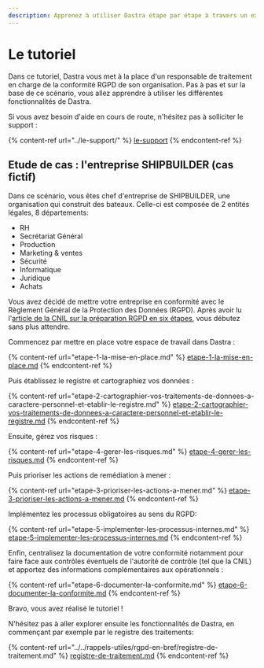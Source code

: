 ```yaml
---
description: Apprenez à utiliser Dastra étape par étape à travers un exemple concret.
---
```


# Le tutoriel

Dans ce tutoriel, Dastra vous met à la place d'un responsable de traitement en charge de la conformité RGPD de son organisation. Pas à pas et sur la base de ce scénario, vous allez apprendre à utiliser les différentes fonctionnalités de Dastra.

Si vous avez besoin d'aide en cours de route, n'hésitez pas à solliciter le support :

{% content-ref url="../le-support/" %}
[le-support](../le-support/)
{% endcontent-ref %}

## Etude de cas : l'entreprise SHIPBUILDER (cas fictif)

Dans ce scénario, vous êtes chef d'entreprise de SHIPBUILDER, une organisation qui construit des bateaux. Celle-ci est composée de 2 entités légales, 8 départements:

* RH
* Secrétariat Général
* Production
* Marketing & ventes&#x20;
* Sécurité
* Informatique
* Juridique
* Achats

Vous avez décidé de mettre votre entreprise en conformité avec le Règlement Général de la Protection des Données (RGPD). Après avoir lu l'[article de la CNIL sur la préparation RGPD en six étapes](https://www.cnil.fr/fr/principes-cles/rgpd-se-preparer-en-6-etapes), vous débutez sans plus attendre.

Commencez par mettre en place votre espace de travail dans Dastra :

{% content-ref url="etape-1-la-mise-en-place.md" %}
[etape-1-la-mise-en-place.md](etape-1-la-mise-en-place.md)
{% endcontent-ref %}

Puis établissez le registre et cartographiez vos données :

{% content-ref url="etape-2-cartographier-vos-traitements-de-donnees-a-caractere-personnel-et-etablir-le-registre.md" %}
[etape-2-cartographier-vos-traitements-de-donnees-a-caractere-personnel-et-etablir-le-registre.md](etape-2-cartographier-vos-traitements-de-donnees-a-caractere-personnel-et-etablir-le-registre.md)
{% endcontent-ref %}

Ensuite, gérez vos risques :

{% content-ref url="etape-4-gerer-les-risques.md" %}
[etape-4-gerer-les-risques.md](etape-4-gerer-les-risques.md)
{% endcontent-ref %}

Puis prioriser les actions de remédiation à mener :

{% content-ref url="etape-3-prioriser-les-actions-a-mener.md" %}
[etape-3-prioriser-les-actions-a-mener.md](etape-3-prioriser-les-actions-a-mener.md)
{% endcontent-ref %}

Implémentez les processus obligatoires au sens du RGPD:

{% content-ref url="etape-5-implementer-les-processus-internes.md" %}
[etape-5-implementer-les-processus-internes.md](etape-5-implementer-les-processus-internes.md)
{% endcontent-ref %}

Enfin, centralisez la documentation de votre conformité notamment pour faire face aux contrôles éventuels de l'autorité de contrôle (tel que la CNIL) et apportez des informations complémentaires aux opérationnels :

{% content-ref url="etape-6-documenter-la-conformite.md" %}
[etape-6-documenter-la-conformite.md](etape-6-documenter-la-conformite.md)
{% endcontent-ref %}



Bravo, vous avez réalisé le tutoriel !

N'hésitez pas à aller explorer ensuite les fonctionnalités de Dastra, en commençant par exemple par le registre des traitements:

{% content-ref url="../../rappels-utiles/rgpd-en-bref/registre-de-traitement.md" %}
[registre-de-traitement.md](../../rappels-utiles/rgpd-en-bref/registre-de-traitement.md)
{% endcontent-ref %}















